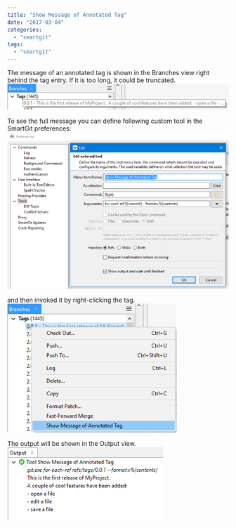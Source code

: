 ```yaml
---
title: "Show Message of Annotated Tag"
date: "2017-03-04"
categories: 
  - "smartgit"
tags: 
  - "smartgit"
---
```


The message of an annotated tag is shown in the Branches view right behind the tag entry. If it is too long, it could be truncated.
[![](/assets/images/annotated-tag-branches-view.png)](/assets/images/annotated-tag-branches-view.png)

To see the full message you can define following custom tool in the SmartGit preferences:
[![](/assets/images/annotated-tag-tool.png)](/assets/images/annotated-tag-tool.png)

and then invoked it by right-clicking the tag.
[![](/assets/images/annotated-tag-invocation.png)](/assets/images/annotated-tag-invocation.png)

The output will be shown in the Output view.
[![](/assets/images/annotated-tag-output.png)](/assets/images/annotated-tag-output.png)
